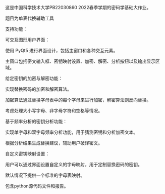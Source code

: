 这是中国科学技术大学PB22030860 2022春季学期的密码学基础大作业。

题目为单表代换辅助工具

支持功能：

可交互图形用户界面：

  使用 PyQt5 进行界面设计，包括主窗口和各种交互元素。
  
  主窗口包括密文输入框、密钥映射设置、加密、解密、分析按钮以及输出显示区域。
  
给定密钥的加密与解密功能：

  实现替换密码的加密和解密算法。
  
  加密算法通过替换字母表中的每个字母来进行加密，解密算法则反向替换。
  
  考虑处理大小写字母、非字母字符和空格等情况。
  
基于频率分析的密钥分析功能：

  实现单字母和双字母频率分析功能，用于猜测密钥和分析加密文本。
  
  根据分析结果生成替换建议，辅助用户破译密文。
  
自定义密钥映射设置：

  用户可以通过界面设置自定义的字母映射，用于定制替换密码的密钥。
  
  默认情况下提供一个标准的字母表映射。
  
包含python源代码文件和报告。
